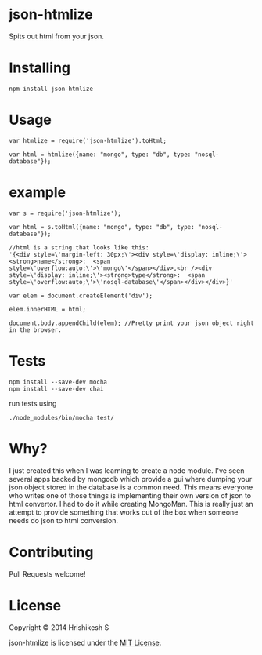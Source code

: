 json-htmlize
============

Spits out html from your json.


Installing
==========
```
npm install json-htmlize
```

Usage
=====

```
var htmlize = require('json-htmlize').toHtml;

var html = htmlize({name: "mongo", type: "db", type: "nosql-database"}); 
```

example
=======

```
var s = require('json-htmlize');

var html = s.toHtml({name: "mongo", type: "db", type: "nosql-database"}); 

//html is a string that looks like this:
'{<div style=\'margin-left: 30px;\'><div style=\'display: inline;\'><strong>name</strong>:  <span style=\'overflow:auto;\'>\'mongo\'</span></div>,<br /><div style=\'display: inline;\'><strong>type</strong>:  <span style=\'overflow:auto;\'>\'nosql-database\'</span></div></div>}'

var elem = document.createElement('div');

elem.innerHTML = html;

document.body.appendChild(elem); //Pretty print your json object right in the browser.

```

Tests
=====

```
npm install --save-dev mocha
npm install --save-dev chai
```

run tests using 

```
./node_modules/bin/mocha test/
```



Why?
====
I just created this when I was learning to create a node module. I've seen several apps backed by mongodb which provide a gui where dumping your json object stored in the database is a common need. This means everyone who writes one of those things is implementing their own version of json to html convertor. I had to do it while creating MongoMan. This is really just an attempt to provide something that works out of the box when someone needs do json to html conversion.


Contributing
=============
Pull Requests welcome!

License
========
Copyright © 2014 Hrishikesh S

json-htmlize is licensed under the <a href="http://www.opensource.org/licenses/MIT">MIT License</a>.
